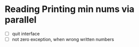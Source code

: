 # Reading Printing min nums via parallel

- [ ] quit interface
- [ ] not zero exception, when wrong written numbers